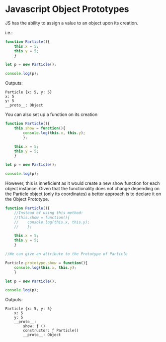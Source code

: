 # Javascript Object Prototypes

JS has the ability to assign a value to an object upon its creation.

i.e.:
```js
function Particle(){
	this.x = 5;
	this.y = 5;
	}

let p = new Particle();

console.log(p);
```

Outputs: 
```
Particle {x: 5, y: 5}
x: 5
y: 5
__proto__: Object
```

You can also set up a function on its creation

```js
function Particle(){
	this.show = function(){
		console.log(this.x, this.y);
		};

	this.x = 5;
	this.y = 5;
	}

let p = new Particle();

console.log(p);
```

However, this is inneficient as it would create a new show function for each object instance. Given that the functionality does not change depending on the Particle object (only its coordinates) a better approach is to declare it on the Object Prototype.

```js
function Particle(){
	//Instead of using this method:
    //this.show = function(){
	//    console.log(this.x, this.y);
    //    };

    this.x = 5;
    this.y = 5;
    }

//We can give an attribute to the Prototype of Particle

Particle.prototype.show = function(){
	console.log(this.x, this.y);
	}

let p = new Particle();

console.log(p);
```

Outputs:
```
Particle {x: 5, y: 5} 
	x: 5 
	y: 5 
	__proto__: 
		show: ƒ () 
		constructor: ƒ Particle() 
		__proto__: Object
```

